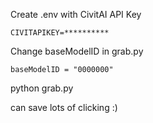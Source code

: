Create .env with CivitAI API Key

```
CIVITAPIKEY=**********
```

Change baseModelID in grab.py

```
baseModelID = "0000000"
```

python grab.py

can save lots of clicking :)
